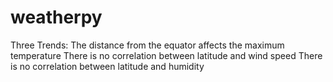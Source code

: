 # weatherpy
Three Trends:
The distance from the equator affects the maximum temperature
There is no correlation between latitude and wind speed
There is no correlation between latitude and humidity
